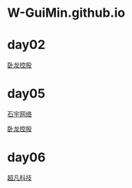 # W-GuiMin.github.io
# day02
<a href="https://w-guimin.github.io/day02/code/html/02.%E5%8D%A7%E9%BE%99%E6%8E%A7%E8%82%A1.html">卧龙控股</a>


# day05
<p><a href="https://w-guimin.github.io/day04/code/html/%E7%9F%B3%E5%AE%87%E7%BD%91%E7%BB%9C.html">石宇网络</a></p>
<p><a href="https://w-guimin.github.io/%E5%8D%A7%E9%BE%99%E6%8E%A7%E8%82%A1/html/%E5%8D%A7%E9%BE%99%E6%8E%A7%E8%82%A1.html">卧龙控股</a></p>


# day06
<a href="https://w-guimin.github.io/code/html/%E8%B6%85%E5%87%A1%E7%A7%91%E6%8A%80.html">超凡科技</a>


